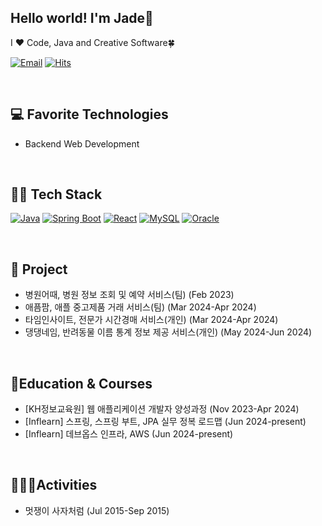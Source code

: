 ## Hello world! I'm Jade👋
I ❤️ Code, Java and Creative Software🍀

[![Email](https://img.shields.io/badge/Email-dev.jadekim@gmail.com-red)](mailto:dev.jadekim@gmail.com)
[![Hits](https://hits.seeyoufarm.com/api/count/incr/badge.svg?url=https%3A%2F%2Fgithub.com%2Fsprintkim%2F&count_bg=%2379C83D&title_bg=%23555555&icon=&icon_color=%23E7E7E7&title=Views&edge_flat=false)](https://hits.seeyoufarm.com)

<br/>

## 💻 Favorite Technologies
- Backend Web Development

<br/>

## 🧑‍💻 Tech Stack
[![Java](https://img.shields.io/badge/Java-ED8B00?style=for-the-badge&logo=java&logoColor=white)](https://www.oracle.com/java/)
[![Spring Boot](https://img.shields.io/badge/Spring%20Boot-6DB33F?style=for-the-badge&logo=spring-boot&logoColor=white)](https://spring.io/projects/spring-boot)
[![React](https://img.shields.io/badge/React-20232A?style=for-the-badge&logo=react&logoColor=61DAFB)](https://reactjs.org/)
[![MySQL](https://img.shields.io/badge/MySQL-4479A1?style=for-the-badge&logo=mysql&logoColor=white)](https://www.mysql.com/)
[![Oracle](https://img.shields.io/badge/Oracle-F80000?style=for-the-badge&logo=oracle&logoColor=white)](https://www.oracle.com/)

<br/>

## 📝 Project
- 병원어때, 병원 정보 조회 및 예약 서비스(팀) (Feb 2023)
- 애픔팜, 애플 중고제품 거래 서비스(팀) (Mar 2024-Apr 2024)
- 타임인사이트, 전문가 시간경매 서비스(개인) (Mar 2024-Apr 2024)
- 댕댕네임, 반려동물 이름 통계 정보 제공 서비스(개인) (May 2024-Jun 2024)

<br/>

## 📗Education & Courses 
- [KH정보교육원] 웹 애플리케이션 개발자 양성과정 (Nov 2023-Apr 2024)
- [Inflearn] 스프링, 스프링 부트, JPA 실무 정복 로드맵 (Jun 2024-present)
- [Inflearn] 데브옵스 인프라, AWS (Jun 2024-present)
 
<br/>

## 🏃🏻‍♂️Activities
- 멋쟁이 사자처럼 (Jul 2015-Sep 2015)




<!--
**sprintkim/sprintkim** is a ✨ _special_ ✨ repository because its `README.md` (this file) appears on your GitHub profile.

Here are some ideas to get you started:

- 🔭 I’m currently working on ...
- 🌱 I’m currently learning ...
- 👯 I’m looking to collaborate on ...
- 🤔 I’m looking for help with ...
- 💬 Ask me about ...
- 📫 How to reach me: ...
- 😄 Pronouns: ...
- ⚡ Fun fact: ...
-->
